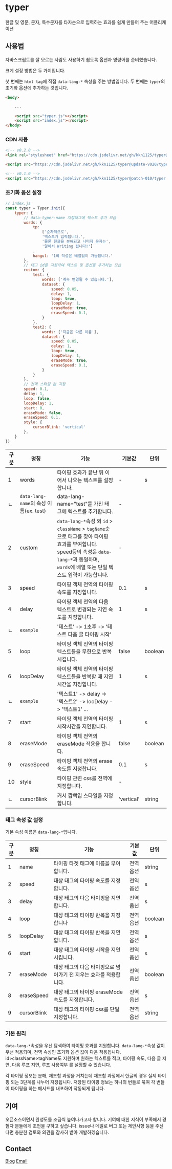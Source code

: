 # typer
한글 및 영문, 문자, 특수문자를 타자순으로 입력하는 효과를 쉽게 만들어 주는 어플리케이션

## 사용법

자바스크립트를 잘 모르는 사람도 사용하기 쉽도록 옵션과 명령어를 준비했습니다.

크게 설정 방법은 두 가지입니다.

첫 번째는 `html tag`에 직접 `data-lang-*` 속성을 주는 방법입니다.
두 번째는 `typer`의 초기화 옵션에 추가하는 것입니다.

```html
<body>

    ...

    <script src="typer.js"></script>
    <script src="index.js"></script>
</body>
```

### CDN 사용

```html
<!-- v0.2.0 -->
<link rel="stylesheet" href="https://cdn.jsdelivr.net/gh/kkn1125/typer@update-v020/typer.css" integrity="sha384-VbWnIJQSG+E1SZUWa0XR8wgy50XDwAcF9A0vNbtXqGvWUP9BiHJg8L3UFXQv9a14" crossorigin="anonymous">

<script src="https://cdn.jsdelivr.net/gh/kkn1125/typer@update-v020/typer.js" integrity="sha384-TjFbiXfZsWbm5r2BN+wk//8Y2G4UW+IJTvn+Hi69spImwbD0+SLOA55rMC2ScW10" crossorigin="anonymous"></script>

<!-- v0.1.0 -->
<script src="https://cdn.jsdelivr.net/gh/kkn1125/typer@patch-010/typer.js" integrity="sha384-eZvVxdQh+LsT366wiWMLC32Lmq4Ys6A8dAdS7kzgRuMINWnKzEBZ2JpyT1tvnLRs" crossorigin="anonymous"></script>
```

### 초기화 옵션 설정

```javascript
// index.js
const typer = Typer.init({
    typer: {
        // data-typer-name 지정태그에 텍스트 추가 모습
        words: {
            tp:
                ['순차적으로',
                '텍스트가 입력됩니다.',
                '물론 한글을 분해되고 나머지 문자는',
                '알아서 Writing 됩니다!']
            ,
            hangul: '1회 작성은 배열없이 가능합니다.'
        },
        // 태그 id를 지정하여 텍스트 및 옵션을 추가하는 모습
        custom: {
            test: {
                words: ['계속 변경될 수 있습니다.'],
                dataset: {
                    speed: 0.05,
                    delay: 1,
                    loop: true,
                    loopDelay: 1,
                    eraseMode: true,
                    eraseSpeed: 0.1,
                }
            },
            test2: {
                words: ['지금은 다른 이름'],
                dataset: {
                    speed: 0.05,
                    delay: 1,
                    loop: true,
                    loopDelay: 1,
                    eraseMode: true,
                    eraseSpeed: 0.1,
                }
            }
        },
        // 전역 스타일 값 지정
        speed: 0.1,
        delay: 1,
        loop: false,
        loopDelay: 1,
        start: 0,
        eraseMode: false,
        eraseSpeed: 0.1,
        style: {
            cursorBlink: 'vertical'
        },
    }
})
```

|구분|명칭|기능|기본값|단위|
|---|---|---|---|---|
|1|words|타이핑 효과가 끝난 뒤 이어서 나오는 텍스트를 설정합니다.|-|s|
|ㄴ|`data-lang-name`의 속성 이름(ex. test)|data-lang-name="test"를 가진 태그에 텍스트를 추가합니다.|-|
|2|custom|`data-lang-*`속성 외 `id` > `className` > `tagName`순으로 태그를 찾아 타이핑 효과를 부여합니다. speed등의 속성은 `data-lang-*`과 동일하며, `words`에 배열 또는 단일 텍스트 입력이 가능합니다.|-||
|3|speed|타이핑 객체 전역의 타이핑 속도를 지정합니다.|0.1|s|
|4|delay|타이핑 객체 전역의 다음 텍스트로 변경되는 지연 속도를 지정합니다.|1|s|
|ㄴ|`example`|'테스트' -> 1초후 -> '테스트 다음 글 타이핑 시작'||
|5|loop|타이핑 객체 전역의 타이핑 텍스트들을 무한으로 반복시킵니다.|false|boolean|
|6|loopDelay|타이핑 객체 전역의 타이핑 텍스트들을 반복할 때 지연시간을 지정합니다.|1|s|
|ㄴ|`example`|'텍스트1' -> delay -> '텍스트2' -> looDelay -> '텍스트1' ...||
|7|start|타이핑 객체 전역의 타이핑 시작시간을 지연합니다.|1|s|
|8|eraseMode|타이핑 객체 전역의 eraseMode 적용을 합니다.|false|boolean|
|9|eraseSpeed|타이핑 객체 전역의 erase 속도를 지정합니다.|0.1|s|
|10|style|타이핑 관련 css를 전역에 지정합니다.|-||
|ㄴ|cursorBlink|커서 깜빡임 스타일을 지정합니다.|'vertical'|string|

### 태그 속성 값 설정

기본 속성 이름은 `data-lang-*`입니다.

|구분|명칭|기능|기본값|단위|
|---|---|---|---|---|
|1|name|타이핑 타겟 태그에 이름을 부여합니다.|전역옵션|string|
|2|speed|대상 태그의 타이핑 속도를 지정합니다.|전역옵션|s|
|3|delay|대상 태그의 다음 타이핑을 지연합니다.|전역옵션|s|
|4|loop|대상 태그의 타이핑 반복을 지정합니다|전역옵션|boolean|
|5|loopDelay|대상 태그의 타이핑 반복을 지연합니다.|전역옵션|s|
|6|start|대상 태그의 타이핑 시작을 지연시킵니다.|전역옵션|s|
|7|eraseMode|대상 태그의 다음 타이핑으로 넘어가기 전 지우는 효과를 적용합니다.|전역옵션|boolean|
|8|eraseSpeed|대상 태그의 타이핑 eraseMode 속도를 지정합니다.|전역옵션|s|
|9|cursorBlink|대상 태그의 타이핑 css를 단일 지정합니다.|전역옵션|string|


### 기본 원리

`data-lang-*`속성을 우선 탐색하여 타이핑 효과를 지원합니다. `data-lang-*`속성 값이 우선 적용되며, 전역 속성인 초기화 옵션 값이 다음 적용됩니다. id>className>tagName도 지원하며 원하는 텍스트를 적고, 타이핑 속도, 다음 글 지연, 다음 루프 지연, 루프 사용여부 를 설정할 수 있습니다.

각 타이핑 정보는 분해, 재조합 과정을 거치는데 재조합 과정에서 한글의 경우 실제 타이핑 되는 3단계를 나누어 저장됩니다. 저장된 타이핑 정보는 하나의 번들로 묶여 각 번들이 타이핑을 하는 메서드를 내포하여 작동되게 됩니다.

## 기여

오픈소스이면서 완성도를 조금씩 높여나가고자 합니다. 기여에 대한 지식이 부족해서 경험자 분들에게 조언을 구하고 싶습니다. issue나 메일로 버그 또는 제안사항 등을 주신다면 충분한 검토와 의견을 감사히 받아 개발하겠습니다.

## Contact

[Blog](https://kkn1125.github.io/)
[Email](https://kkn1125.github.io/contact)